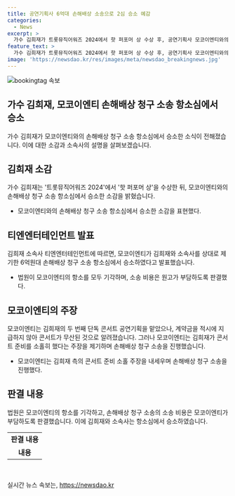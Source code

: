 ```yaml
---
title: 공연기획사 6억대 손해배상 소송으로 2심 승소 예감
categories:
  - News
excerpt: >
  가수 김희재가 트롯뮤직어워즈 2024에서 핫 퍼포머 상 수상 후, 공연기획사 모코이엔티와의 6억원대 손해배상 청구 소송 항소심에서 승소했다. 김희재 소속사는 모코이엔티가 손해배상 청구 소송 항소심에서 패배하며 법원 판결을 전했다. 모코이엔티는 김희재의 콘서트 공연 기획사로, 계약금 미지불을 이유로 손해배상을 청구했으나, 1심과 2심에서 김희재 소속사가 승소하며 끝나게 되었다.
feature_text: >
  가수 김희재가 트롯뮤직어워즈 2024에서 핫 퍼포머 상 수상 후, 공연기획사 모코이엔티와의 6억원대 손해배상 청구 소송 항소심에서 승소했다. 김희재 소속사는 모코이엔티가 손해배상 청구 소송 항소심에서 패배하며 법원 판결을 전했다. 모코이엔티는 김희재의 콘서트 공연 기획사로, 계약금 미지불을 이유로 손해배상을 청구했으나, 1심과 2심에서 김희재 소속사가 승소하며 끝나게 되었다.
image: 'https://newsdao.kr/res/images/meta/newsdao_breakingnews.jpg'
---
```


<p><img src="https://newsdao.kr/res/images/meta/newsdao_breakingnews.jpg" alt="bookingtag 속보" /></p>

<h2 data-ke-size="size26">가수 김희재, 모코이엔티 손해배상 청구 소송 항소심에서 승소</h2>

<p data-ke-size="size16">가수 김희재가 모코이엔티와의 손해배상 청구 소송 항소심에서 승소한 소식이 전해졌습니다. 이에 대한 소감과 소속사의 설명을 살펴보겠습니다.</p>

<h2 data-ke-size="size24">김희재 소감</h2>

<p data-ke-size="size16">가수 김희재는 '트롯뮤직어워즈 2024'에서 '핫 퍼포머 상'을 수상한 뒤, 모코이엔티와의 손해배상 청구 소송 항소심에서 승소한 소감을 밝혔습니다.</p>

<ul>
  <li>모코이엔티와의 손해배상 청구 소송 항소심에서 승소한 소감을 표현했다.</li>
</ul>

<h2 data-ke-size="size24">티엔엔터테인먼트 발표</h2>

<p data-ke-size="size16">김희재 소속사 티엔엔터테인먼트에 따르면, 모코이엔티가 김희재와 소속사를 상대로 제기한 6억원대 손해배상 청구 소송 항소심에서 승소하였다고 발표했습니다.</p>

<ul>
  <li>법원이 모코이엔티의 항소를 모두 기각하며, 소송 비용은 원고가 부담하도록 판결했다.</li>
</ul>

<h2 data-ke-size="size24">모코이엔티의 주장</h2>

<p data-ke-size="size16">모코이엔티는 김희재의 두 번째 단독 콘서트 공연기획을 맡았으나, 계약금을 적시에 지급하지 않아 콘서트가 무산된 것으로 알려졌습니다. 그러나 모코이엔티는 김희재가 콘서트 준비를 소홀히 했다는 주장을 제기하며 손해배상 청구 소송을 진행했습니다.</p>

<ul>
  <li>모코이엔티는 김희재 측의 콘서트 준비 소홀 주장을 내세우며 손해배상 청구 소송을 진행했다.</li>
</ul>

<h2 data-ke-size="size24">판결 내용</h2>

<p data-ke-size="size16">법원은 모코이엔티의 항소를 기각하고, 손해배상 청구 소송의 소송 비용은 모코이엔티가 부담하도록 판결했습니다. 이에 김희재와 소속사는 항소심에서 승소하였습니다.</p>

<table>
  <tr>
    <td style="text-align: center; height: 17px;"><b>판결 내용</b></td>
  </tr>
  <tr>
    <td style="text-align: center; height: 17px;"><b>내용</b></td>
  </tr>
</table>

<p data-ke-size="size16">&nbsp;</p>
실시간 뉴스 속보는, <a href="https://newsdao.kr" rel="dofollow">https://newsdao.kr</a>


